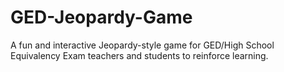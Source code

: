 # GED-Jeopardy-Game
A fun and interactive Jeopardy-style game for GED/High School Equivalency Exam teachers and students to reinforce learning.
